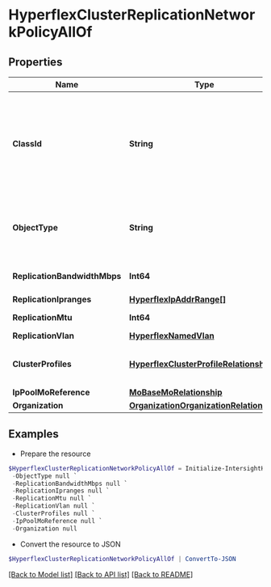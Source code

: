 # HyperflexClusterReplicationNetworkPolicyAllOf
## Properties

Name | Type | Description | Notes
------------ | ------------- | ------------- | -------------
**ClassId** | **String** | The fully-qualified name of the instantiated, concrete type. This property is used as a discriminator to identify the type of the payload when marshaling and unmarshaling data. | [default to "hyperflex.ClusterReplicationNetworkPolicy"]
**ObjectType** | **String** | The fully-qualified name of the instantiated, concrete type. The value should be the same as the &#39;ClassId&#39; property. | [default to "hyperflex.ClusterReplicationNetworkPolicy"]
**ReplicationBandwidthMbps** | **Int64** | Bandwidth for the Replication network in Mbps. | [optional] [default to 0]
**ReplicationIpranges** | [**HyperflexIpAddrRange[]**](HyperflexIpAddrRange.md) |  | [optional] 
**ReplicationMtu** | **Int64** | MTU for the Replication network. | [optional] [default to 1500]
**ReplicationVlan** | [**HyperflexNamedVlan**](HyperflexNamedVlan.md) |  | [optional] 
**ClusterProfiles** | [**HyperflexClusterProfileRelationship[]**](HyperflexClusterProfileRelationship.md) | An array of relationships to hyperflexClusterProfile resources. | [optional] 
**IpPoolMoReference** | [**MoBaseMoRelationship**](MoBaseMoRelationship.md) |  | [optional] 
**Organization** | [**OrganizationOrganizationRelationship**](OrganizationOrganizationRelationship.md) |  | [optional] 

## Examples

- Prepare the resource
```powershell
$HyperflexClusterReplicationNetworkPolicyAllOf = Initialize-IntersightHyperflexClusterReplicationNetworkPolicyAllOf  -ClassId null `
 -ObjectType null `
 -ReplicationBandwidthMbps null `
 -ReplicationIpranges null `
 -ReplicationMtu null `
 -ReplicationVlan null `
 -ClusterProfiles null `
 -IpPoolMoReference null `
 -Organization null
```

- Convert the resource to JSON
```powershell
$HyperflexClusterReplicationNetworkPolicyAllOf | ConvertTo-JSON
```

[[Back to Model list]](../README.md#documentation-for-models) [[Back to API list]](../README.md#documentation-for-api-endpoints) [[Back to README]](../README.md)

